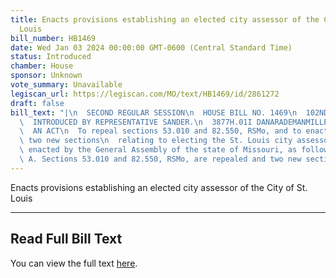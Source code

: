 ```yaml
---
title: Enacts provisions establishing an elected city assessor of the City of St.
  Louis
bill_number: HB1469
date: Wed Jan 03 2024 00:00:00 GMT-0600 (Central Standard Time)
status: Introduced
chamber: House
sponsor: Unknown
vote_summary: Unavailable
legiscan_url: https://legiscan.com/MO/text/HB1469/id/2861272
draft: false
bill_text: "|\n  SECOND REGULAR SESSION\n  HOUSE BILL NO. 1469\n  102ND GENERAL ASSEMBLY\n\
  \  INTRODUCED BY REPRESENTATIVE SANDER.\n  3877H.01I DANARADEMANMILLER,ChiefClerk\n\
  \  AN ACT\n  To repeal sections 53.010 and 82.550, RSMo, and to enact in lieu thereof\
  \ two new sections\n  relating to electing the St. Louis city assessor.\n  Be it\
  \ enacted by the General Assembly of the state of Missouri, as follows:\n  Section\
  \ A. Sections 53.010 and 82.550, RSMo, are repealed and two new sections"
---
```

Enacts provisions establishing an elected city assessor of the City of St. Louis

---

## Read Full Bill Text

You can view the full text [here](https://legiscan.com/MO/text/HB1469/id/2861272).
